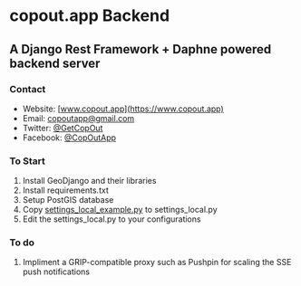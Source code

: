# copout.app Backend

## A Django Rest Framework + Daphne powered backend server

### Contact

- Website: [www.copout.app](https://www.copout.app)
- Email: [copoutapp@gmail.com](mailto:copoutapp@gmail.com)
- Twitter: [@GetCopOut](https://twitter.com/GetCopOut)
- Facebook: [@CopOutApp](https://www.facebook.com/CopOutApp/)

### To Start

1. Install GeoDjango and their libraries
2. Install requirements.txt
3. Setup PostGIS database
4. Copy [settings_local_example.py](mapbackend/settings_local_example.py) to settings_local.py
5. Edit the settings_local.py to your configurations

### To do

1. Impliment a GRIP-compatible proxy such as Pushpin for scaling the SSE push notifications
